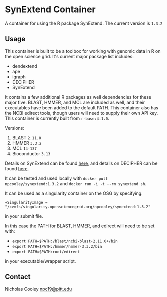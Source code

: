 # SynExtend Container

A container for using the R package SynExtend. The current version is `1.3.2`

## Usage

This container is built to be a toolbox for working with genomic data in R on the open science grid. It's current major package list includes:

* dendextend
* ape
* igraph
* DECIPHER
* SynExtend

It contains a few additional R packages as well dependencies for these major five. BLAST, HMMER, and MCL are included as well, and their executables have been added to the default PATH. This container also has the NCBI edirect tools, though users will need to supply their own API key. This container is currently built from `r-base:4.1.0`.

Versions:
1. BLAST `2.11.0`
2. HMMER `3.3.2`
3. MCL `14-137`
4. Bioconductor `3.13`

Details on SynExtend can be found [here](http://bioconductor.org/packages/release/bioc/html/SynExtend.html), and details on DECIPHER can be found [here](https://www.bioconductor.org/packages/release/bioc/html/DECIPHER.html).

It can be tested and used locally with `docker pull npcooley/synextend:1.3.2` and `docker run -i -t --rm synextend sh`.

It can be used as a singularity container on the OSG by specifying:

`+SingularityImage = "/cvmfs/singularity.opensciencegrid.org/npcooley/synextend:1.3.2"`

in your submit file.

In this case the PATH for BLAST, HMMER, and edirect will need to be set with:

* `export PATH=$PATH:/blast/ncbi-blast-2.11.0+/bin`
* `export PATH=$PATH:/hmmer/hmmer-3.3.2/bin`
* `export PATH=$PATH:root/edirect`

in your executable/wrapper script.

## Contact

Nicholas Cooley
npc19@pitt.edu







